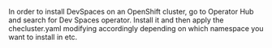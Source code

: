 In order to install DevSpaces on an OpenShift cluster, go to Operator Hub and search for Dev Spaces operator. Install it and then apply the checluster.yaml modifying accordingly depending on which namespace you want to install in etc.

